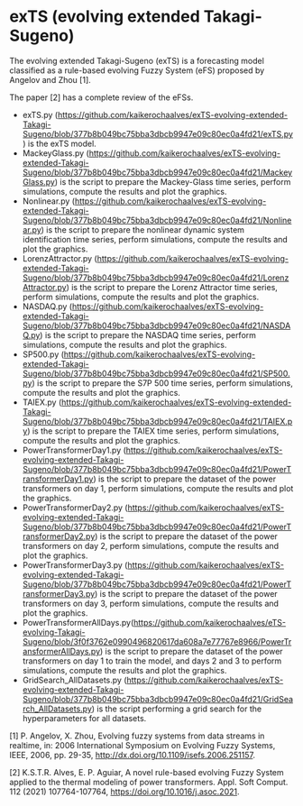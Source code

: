 # exTS (evolving extended Takagi-Sugeno)

The evolving extended Takagi-Sugeno (exTS) is a forecasting model classified as a rule-based evolving Fuzzy System (eFS) proposed by Angelov and Zhou [1].

The paper [2] has a complete review of the eFSs.

- exTS.py (https://github.com/kaikerochaalves/exTS-evolving-extended-Takagi-Sugeno/blob/377b8b049bc75bba3dbcb9947e09c80ec0a4fd21/exTS.py) is the exTS model.
- MackeyGlass.py (https://github.com/kaikerochaalves/exTS-evolving-extended-Takagi-Sugeno/blob/377b8b049bc75bba3dbcb9947e09c80ec0a4fd21/MackeyGlass.py) is the script to prepare the Mackey-Glass time series, perform simulations, compute the results and plot the graphics.
- Nonlinear.py (https://github.com/kaikerochaalves/exTS-evolving-extended-Takagi-Sugeno/blob/377b8b049bc75bba3dbcb9947e09c80ec0a4fd21/Nonlinear.py) is the script to prepare the nonlinear dynamic system identification time series, perform simulations, compute the results and plot the graphics.
- LorenzAttractor.py (https://github.com/kaikerochaalves/exTS-evolving-extended-Takagi-Sugeno/blob/377b8b049bc75bba3dbcb9947e09c80ec0a4fd21/LorenzAttractor.py) is the script to prepare the Lorenz Attractor time series, perform simulations, compute the results and plot the graphics.
- NASDAQ.py (https://github.com/kaikerochaalves/exTS-evolving-extended-Takagi-Sugeno/blob/377b8b049bc75bba3dbcb9947e09c80ec0a4fd21/NASDAQ.py) is the script to prepare the NASDAQ time series, perform simulations, compute the results and plot the graphics.
- SP500.py (https://github.com/kaikerochaalves/exTS-evolving-extended-Takagi-Sugeno/blob/377b8b049bc75bba3dbcb9947e09c80ec0a4fd21/SP500.py) is the script to prepare the S7P 500 time series, perform simulations, compute the results and plot the graphics.
- TAIEX.py (https://github.com/kaikerochaalves/exTS-evolving-extended-Takagi-Sugeno/blob/377b8b049bc75bba3dbcb9947e09c80ec0a4fd21/TAIEX.py) is the script to prepare the TAIEX time series, perform simulations, compute the results and plot the graphics.
- PowerTransformerDay1.py (https://github.com/kaikerochaalves/exTS-evolving-extended-Takagi-Sugeno/blob/377b8b049bc75bba3dbcb9947e09c80ec0a4fd21/PowerTransformerDay1.py) is the script to prepare the dataset of the power transformers on day 1, perform simulations, compute the results and plot the graphics.
- PowerTransformerDay2.py (https://github.com/kaikerochaalves/exTS-evolving-extended-Takagi-Sugeno/blob/377b8b049bc75bba3dbcb9947e09c80ec0a4fd21/PowerTransformerDay2.py) is the script to prepare the dataset of the power transformers on day 2, perform simulations, compute the results and plot the graphics.
- PowerTransformerDay3.py (https://github.com/kaikerochaalves/exTS-evolving-extended-Takagi-Sugeno/blob/377b8b049bc75bba3dbcb9947e09c80ec0a4fd21/PowerTransformerDay3.py) is the script to prepare the dataset of the power transformers on day 3, perform simulations, compute the results and plot the graphics.
- PowerTransformerAllDays.py(https://github.com/kaikerochaalves/eTS-evolving-Takagi-Sugeno/blob/3f0f3762e0990496820617da608a7e77767e8966/PowerTransformerAllDays.py) is the script to prepare the dataset of the power transformers on day 1 to train the model, and days 2 and 3 to perform simulations, compute the results and plot the graphics.
- GridSearch_AllDatasets.py (https://github.com/kaikerochaalves/exTS-evolving-extended-Takagi-Sugeno/blob/377b8b049bc75bba3dbcb9947e09c80ec0a4fd21/GridSearch_AllDatasets.py) is the script performing a grid search for the hyperparameters for all datasets.

[1] P. Angelov, X. Zhou, Evolving fuzzy systems from data streams in realtime, in: 2006 International Symposium on Evolving Fuzzy Systems, IEEE, 2006, pp. 29-35, http://dx.doi.org/10.1109/isefs.2006.251157.

[2] K.S.T.R. Alves, E. P. Aguiar, A novel rule-based evolving Fuzzy System applied to the thermal modeling of power transformers. Appl. Soft Comput. 112 (2021) 107764-107764, https://doi.org/10.1016/j.asoc.2021.
